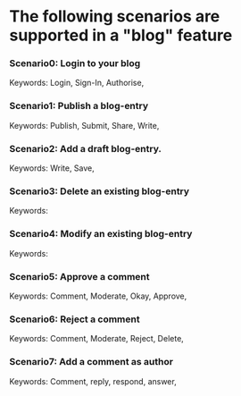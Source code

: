 # The following scenarios are supported in a "blog" feature

### Scenario0: Login to your blog
Keywords: Login, Sign-In, Authorise,

### Scenario1: Publish a blog-entry
Keywords: Publish, Submit, Share, Write,

### Scenario2: Add a draft blog-entry.
Keywords: Write, Save,

### Scenario3: Delete an existing blog-entry
Keywords:

### Scenario4: Modify an existing blog-entry
Keywords:

### Scenario5: Approve a comment
Keywords: Comment, Moderate, Okay, Approve,

### Scenario6: Reject a comment
Keywords: Comment, Moderate, Reject, Delete, 

### Scenario7: Add a comment as author
Keywords: Comment, reply, respond, answer,
